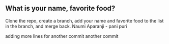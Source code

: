 ## What is your name, favorite food?
Clone the repo, create a branch, add your name and favorite food to the list in the branch, and merge back.
Naumi Aparanji - pani puri

adding more lines for another commit
another commit